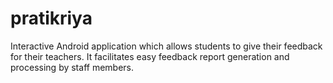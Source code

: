 # pratikriya
Interactive Android application which allows students to give their feedback for their teachers. It facilitates easy feedback report generation and processing by staff members.
